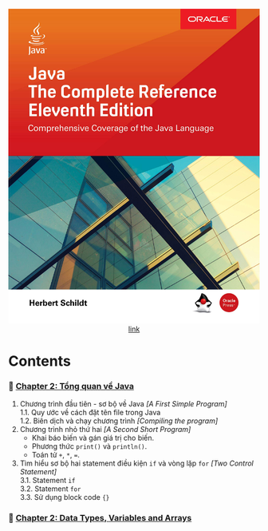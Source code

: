 <div align="center">

  ![](./images/book_cover.jpg)
  [link](https://github.com/cuongpiger/documents/blob/master/Java/Java%20The%20Complete%20Reference%2C%20Eleventh%20Edition%20by%20Herbert%20Schildt.pdf)

</div>

# Contents

### 💠 [Chapter 2: Tổng quan về Java](./Chapter%202.%20An%20Overview%20of%20Java) 
1. Chương trình đầu tiên - sơ bộ về Java _[A First Simple Program]_<br>
  1.1. Quy ước về cách đặt tên file trong Java<br>
  1.2. Biên dịch và chạy chương trình _[Compiling the program]_<br>
2. Chương trình nhỏ thứ hai _[A Second Short Program]_<br>
   * Khai báo biến và gán giá trị cho biến.
   * Phương thức `print()` và `println()`.
   * Toán tử `+`, `*`, `=`. 
3. Tìm hiểu sơ bộ hai statement điều kiện `if` và vòng lặp `for` _[Two Control Statement]_<br>
  3.1. Statement `if`<br>
  3.2. Statement `for`<br>
  3.3. Sử dụng block code `{}`<br>
### 💠 [Chapter 2: Data Types, Variables and Arrays](./Chapter%203.%20Data%20Types,%20Variables%20and%20Arrays) 